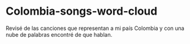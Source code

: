 # Colombia-songs-word-cloud
Revisé de las canciones que representan a mi país Colombia y con una nube de palabras encontré de que hablan.
